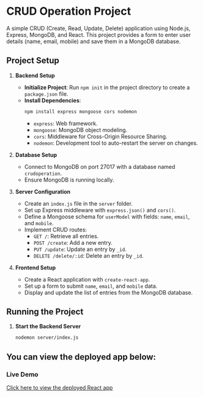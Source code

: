 # CRUD Operation Project

A simple CRUD (Create, Read, Update, Delete) application using Node.js, Express, MongoDB, and React. This project provides a form to enter user details (name, email, mobile) and save them in a MongoDB database.

## Project Setup

1. **Backend Setup**
   - **Initialize Project**: Run `npm init` in the project directory to create a `package.json` file.
   - **Install Dependencies**:
     ```bash
     npm install express mongoose cors nodemon
     ```
     - `express`: Web framework.
     - `mongoose`: MongoDB object modeling.
     - `cors`: Middleware for Cross-Origin Resource Sharing.
     - `nodemon`: Development tool to auto-restart the server on changes.

2. **Database Setup**
   - Connect to MongoDB on port 27017 with a database named `crudoperation`.
   - Ensure MongoDB is running locally.

3. **Server Configuration**
   - Create an `index.js` file in the `server` folder.
   - Set up Express middleware with `express.json()` and `cors()`.
   - Define a Mongoose schema for `userModel` with fields: `name`, `email`, and `mobile`.
   - Implement CRUD routes:
     - `GET /`: Retrieve all entries.
     - `POST /create`: Add a new entry.
     - `PUT /update`: Update an entry by `_id`.
     - `DELETE /delete/:id`: Delete an entry by `_id`.

4. **Frontend Setup**
   - Create a React application with `create-react-app`.
   - Set up a form to submit `name`, `email`, and `mobile` data.
   - Display and update the list of entries from the MongoDB database.

## Running the Project

1. **Start the Backend Server**
   ```bash
   nodemon server/index.js


## You can view the deployed app below:

### Live Demo
[Click here to view the deployed React app](https://lornagathoni1.github.io/DataScienceHub/)



```python

```
